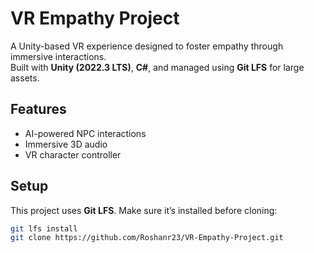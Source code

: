 # VR Empathy Project  

A Unity-based VR experience designed to foster empathy through immersive interactions.  
Built with **Unity (2022.3 LTS)**, **C#**, and managed using **Git LFS** for large assets.  

## Features  
- AI-powered NPC interactions  
- Immersive 3D audio  
- VR character controller  

## Setup  
This project uses **Git LFS**. Make sure it’s installed before cloning:  
```bash
git lfs install
git clone https://github.com/Roshanr23/VR-Empathy-Project.git
